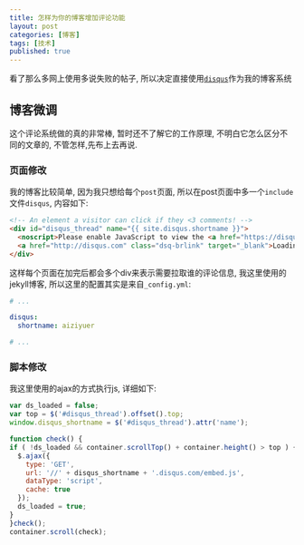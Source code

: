 ```yaml
---
title: 怎样为你的博客增加评论功能
layout: post
categories: [博客]
tags: [技术]
published: true
---
```



看了那么多网上使用多说失败的帖子, 所以决定直接使用[`disqus`](https://disqus.com/)作为我的博客系统


## 博客微调

这个评论系统做的真的非常棒, 暂时还不了解它的工作原理, 不明白它怎么区分不同的文章的, 不管怎样,先布上去再说.

### 页面修改

我的博客比较简单, 因为我只想给每个`post`页面, 所以在post页面中多一个`include`文件`disqus`, 内容如下:

``` html
<!-- An element a visitor can click if they <3 comments! -->
<div id="disqus_thread" name="{{ site.disqus.shortname }}">
  <noscript>Please enable JavaScript to view the <a href="https://disqus.com/?ref_noscript">comments powered by Disqus.</a></noscript>
  <a href="http://disqus.com" class="dsq-brlink" target="_blank">Loading Disqus comments...</a>
</div>
```

这样每个页面在加完后都会多个div来表示需要拉取谁的评论信息, 我这里使用的jekyll博客, 所以这里的配置其实是来自`_config.yml`:

``` yaml
# ...

disqus:
  shortname: aiziyuer

# ...
```

### 脚本修改

我这里使用的ajax的方式执行js, 详细如下:

``` javascript
var ds_loaded = false;
var top = $('#disqus_thread').offset().top;
window.disqus_shortname = $('#disqus_thread').attr('name');

function check() {
if ( !ds_loaded && container.scrollTop() + container.height() > top ) {
  $.ajax({
    type: 'GET',
    url: '//' + disqus_shortname + '.disqus.com/embed.js',
    dataType: 'script',
    cache: true
  });
  ds_loaded = true;
}
}check();
container.scroll(check);
```
